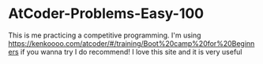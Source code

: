 # AtCoder-Problems-Easy-100
This is me practicing a competitive programming.
I'm using 
https://kenkoooo.com/atcoder/#/training/Boot%20camp%20for%20Beginners
if you wanna try I do recommend! I love this site and it is very useful

